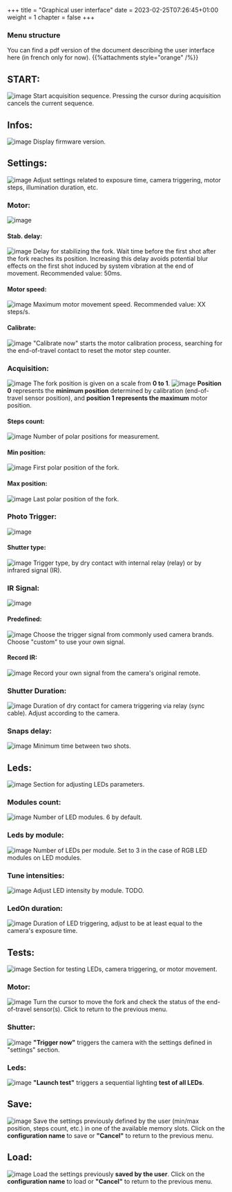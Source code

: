 +++
title = "Graphical user interface"
date = 2023-02-25T07:26:45+01:00
weight = 1
chapter = false
+++

### Menu structure


You can find a pdf version of the document describing the user interface here (in french only for now).
{{%attachments style="orange" /%}}



## START:
![image](start.jpg)
Start acquisition sequence. Pressing the cursor during acquisition cancels the current sequence.
## Infos:
![image](infos.jpg)
Display firmware version.
## Settings:
![image](settings.jpg)
Adjust settings related to exposure time, camera triggering, motor steps, illumination duration, etc.
### Motor:
![image](motor.jpg)
#### Stab. delay:
![image](stabilisation_delay.jpg)
Delay for stabilizing the fork. Wait time before the first shot after the fork reaches its position. Increasing this delay avoids potential blur effects on the first shot induced by system vibration at the end of movement. Recommended value: 50ms.
#### Motor speed:
![image](motor_speed.jpg)
Maximum motor movement speed. Recommended value: XX steps/s.
#### Calibrate:
![image](calibrate.jpg)
"Calibrate now" starts the motor calibration process, searching for the end-of-travel contact to reset the motor step counter.
### Acquisition:
![image](acquisition.jpg)
The fork position is given on a scale from **0 to 1**.
![image](02_27_23_09_12_16-r2.jpg)
**Position 0** represents the **minimum position** determined by calibration (end-of-travel sensor position), and **position 1 represents the maximum** motor position.
#### Steps count:
![image](steps_count.jpg)
Number of polar positions for measurement.
#### Min position:
![image](min_polar_position.jpg)
First polar position of the fork.
#### Max position:
![image](max_polar_position.jpg)
Last polar position of the fork.
### Photo Trigger:
![image](photo_trigger.jpg)
#### Shutter type:
![image](shutter_type.jpg)
Trigger type, by dry contact with internal relay (relay) or by infrared signal (IR).
### IR Signal:
![image](ir_signal.jpg)
#### Predefined:
![image](ir_predefined.jpg)
Choose the trigger signal from commonly used camera brands. Choose "custom" to use your own signal.
#### Record IR:
![image](record_ir.jpg)
Record your own signal from the camera's original remote.
### Shutter Duration:
![image](shutter_duration.jpg)
Duration of dry contact for camera triggering via relay (sync cable). Adjust according to the camera.
### Snaps delay:
![image](snaps_delay.jpg)
Minimum time between two shots.
## Leds:
![image](leds.jpg)
Section for adjusting LEDs parameters.
### Modules count:
![image](module_count.jpg)
Number of LED modules. 6 by default.
### Leds by module:
![image](leds_by_module.jpg)
Number of LEDs per module. Set to 3 in the case of RGB LED modules on LED modules.
### Tune intensities:
![image](tune_intensity.jpg)
Adjust LED intensity by module. TODO.
### LedOn duration:
![image](ledon_duration.jpg)
Duration of LED triggering, adjust to be at least equal to the camera's exposure time.
## Tests:
![image](tests.jpg)
Section for testing LEDs, camera triggering, or motor movement.
### Motor:
![image](motor.jpg)
Turn the cursor to move the fork and check the status of the end-of-travel sensor(s). Click to return to the previous menu.
### Shutter:
![image](shutter.jpg)
**"Trigger now"** triggers the camera with the settings defined in "settings" section.
### Leds:
![image](leds2.jpg)
**"Launch test"** triggers a sequential lighting **test of all LEDs**.
## Save:
![image](save_parameters.jpg)
Save the settings previously defined by the user (min/max position, steps count, etc.) in one of the available memory slots. Click on the **configuration name** to save or **"Cancel"** to return to the previous menu.
## Load:
![image](load_parameters.jpg)
Load the settings previously **saved by the user**. Click on the **configuration name** to load or **"Cancel"** to return to the previous menu.